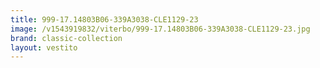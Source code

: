 ```yaml
---
title: 999-17.14803B06-339A3038-CLE1129-23
image: /v1543919832/viterbo/999-17.14803B06-339A3038-CLE1129-23.jpg
brand: classic-collection
layout: vestito
---
```

